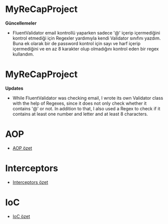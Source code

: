 # MyReCapProject

**Güncellemeler**
- FluentValidator email kontrollü yaparken sadece '@' içerip içermediğini kontrol etmediği için Regexler yardımıyla kendi Validator sınıfını yazdım. 
Buna ek olarak bir de password kontrol için sayı ve harf içerip içermediğini ve en az 8 karakter olup olmadığını kontrol eden bir regex kullandım.


# MyReCapProject

**Updates**
- While FluentValidator was checking email, I wrote its own Validator class with the help of Regexes, since it does not only check whether it contains '@' or not. In addition to that, I also used a Regex to check if it contains at least one number and letter and at least 8 characters.


# AOP
- <a href="https://github.com/AcarFurkan/MyReCapProject/blob/master/AOP.md"> AOP özet </a>

# Interceptors
- <a href="https://github.com/AcarFurkan/MyReCapProject/blob/master/Interceptors.md"> Interceptors özet </a>

# IoC
- <a href="https://github.com/AcarFurkan/MyReCapProject/blob/master/IoC.md"> IoC özet </a>





